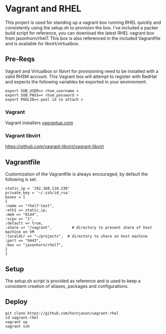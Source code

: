 
# Vagrant and RHEL
This project is used for standing up a vagrant box running RHEL  quickly and consistently using the setup.sh to provision the box.  I've included a packer build script for reference,  you can download the latest RHEL vagrant box from jasonhorn/rhel7.  This box is also referenced in the included Vagrantfile and is available for libvirt/virtualbox.

## Pre-Reqs
Vagrant and Virtualbox or libivrt for provisioning need to be installed with a valid RHSM account.  This Vagrant box will attempt to register with RedHat and expects the following variables be exported in your environment.
```
export SUB_USER=< rhsm_username >
export SUB_PASS=< rhsm_password >
export POOLID=< pool id to attach >
```

### Vagrant
Vagrant installers [vagrantup.com](https://www.vagrantup.com/downloads.html) 

### Vagrant libvirt
https://github.com/vagrant-libvirt/vagrant-libvirt

## Vagrantfile
Customization of the Vagrantfile is always encouraged,  by default the following is set.
``` 
static_ip = '192.168.110.230'
private_key = '~/.ssh/id_rsa'
boxes = [
{
:name => "rhel7-test",
:eth1 => static_ip,
:mem => "6144",
:vcpu => "1",
:default => true,
:share => "/vagrant",         # directory to present share of host machine on VM
:localdir => "~/projects",  # directory to share on host machine
:port => "9443",
:box => "jasonhorn/rhel7",
}
]
```

## Setup 
The setup.sh script is provided as reference and is used to keep a consistent creation of aliases, packages and configurations.

## Deploy
```
git clone https://github.com/hornjason/vagrant-rhel
cd vagrant-rhel
vagrant up
vagrant ssh
```
